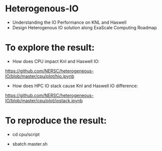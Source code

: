 # Heterogenous-IO
* Understanding the IO Performance on KNL and Haswell
* Design Heterogenous IO solution along ExaScale Computing Roadmap

# To explore the result: 

* How does CPU impact Knl and Haswell IO:

https://github.com/NERSC/heterogeneous-IO/blob/master/cpu/plot/hio.ipynb

* How does HPC IO stack cause Knl and Haswell IO difference:

https://github.com/NERSC/heterogeneous-IO/blob/master/cpu/plot/iostack.ipynb

# To reproduce the result:

* cd cpu/script

* sbatch master.sh
